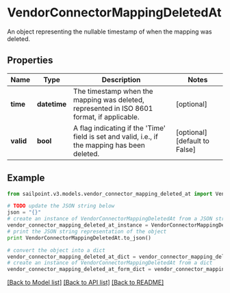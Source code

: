 # VendorConnectorMappingDeletedAt

An object representing the nullable timestamp of when the mapping was deleted.

## Properties

Name | Type | Description | Notes
------------ | ------------- | ------------- | -------------
**time** | **datetime** | The timestamp when the mapping was deleted, represented in ISO 8601 format, if applicable. | [optional] 
**valid** | **bool** | A flag indicating if the &#39;Time&#39; field is set and valid, i.e., if the mapping has been deleted. | [optional] [default to False]

## Example

```python
from sailpoint.v3.models.vendor_connector_mapping_deleted_at import VendorConnectorMappingDeletedAt

# TODO update the JSON string below
json = "{}"
# create an instance of VendorConnectorMappingDeletedAt from a JSON string
vendor_connector_mapping_deleted_at_instance = VendorConnectorMappingDeletedAt.from_json(json)
# print the JSON string representation of the object
print VendorConnectorMappingDeletedAt.to_json()

# convert the object into a dict
vendor_connector_mapping_deleted_at_dict = vendor_connector_mapping_deleted_at_instance.to_dict()
# create an instance of VendorConnectorMappingDeletedAt from a dict
vendor_connector_mapping_deleted_at_form_dict = vendor_connector_mapping_deleted_at.from_dict(vendor_connector_mapping_deleted_at_dict)
```
[[Back to Model list]](../README.md#documentation-for-models) [[Back to API list]](../README.md#documentation-for-api-endpoints) [[Back to README]](../README.md)


